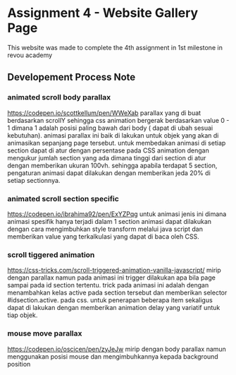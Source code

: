 # Assignment 4 - Website Gallery Page

This website was made to complete the 4th assignment in 1st milestone in revou academy

## Developement Process Note

### animated scroll body parallax

https://codepen.io/scottkellum/pen/WWeXab
parallax yang di buat berdasarkan scrollY sehingga css animation bergerak berdasarkan value 0 - 1 dimana 1 adalah posisi paling bawah dari body ( dapat di ubah sesuai kebutuhan). animasi parallax ini baik di lakukan untuk objek yang akan di animasikan sepanjang page tersebut. untuk membedakan animasi di setiap section dapat di atur dengan persentase pada CSS animation dengan mengukur jumlah section yang ada dimana tinggi dari section di atur dengan memberikan ukuran 100vh. sehingga apabila terdapat 5 section, pengaturan animasi dapat dilakukan dengan memberikan jeda 20% di setiap sectionnya.

### animated scroll section specific

https://codepen.io/ibrahima92/pen/ExYZPqg
untuk animasi jenis ini dimana animasi spesifik hanya terjadi dalam 1 section animasi dapat dilakukan dengan cara mengimbuhkan style transform melalui java script dan memberikan value yang terkalkulasi yang dapat di baca oleh CSS.

### scroll tiggered animation

https://css-tricks.com/scroll-triggered-animation-vanilla-javascript/
mirip dengan parallax namun pada animasi ini trigger dilakukan apa bila page sampai pada id section tertentu. trick pada animasi ini adalah dengan menambahkan kelas active pada section tersebut dan memberikan selector #idsection.active. pada css. untuk penerapan beberapa item sekaligus dapat di lakukan dengan memberikan animation delay yang variatif untuk tiap objek.

### mouse move parallax

https://codepen.io/oscicen/pen/zyJeJw
mirip dengan body parallax namun menggunakan posisi mouse dan mengimbuhkannya kepada background position
